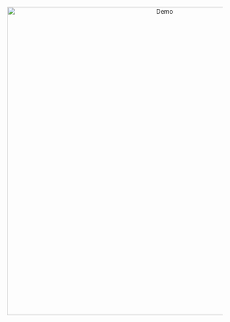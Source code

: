 <p align="center">
  <img src="https://raw.githubusercontent.com/kyswtn/voxel-ish/refs/heads/main/.github/demo.gif" alt="Demo" title="Demo" width="720"/>
</p>
